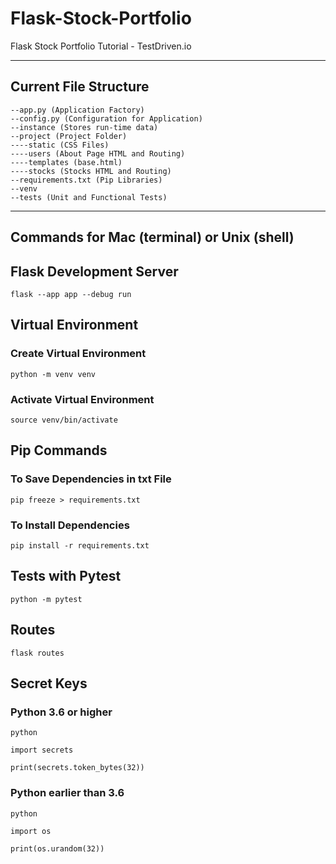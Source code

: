 # Flask-Stock-Portfolio
Flask Stock Portfolio Tutorial - TestDriven.io

-------------------------------------------
Current File Structure
-------------------------------------------

```
--app.py (Application Factory)
--config.py (Configuration for Application)
--instance (Stores run-time data)
--project (Project Folder)
----static (CSS Files)
----users (About Page HTML and Routing)
----templates (base.html)
----stocks (Stocks HTML and Routing)
--requirements.txt (Pip Libraries)
--venv
--tests (Unit and Functional Tests)
```

-------------------------------------------
Commands for Mac (terminal) or Unix (shell)
-------------------------------------------

## Flask Development Server

```
flask --app app --debug run
```

## Virtual Environment
    
### Create Virtual Environment

```
python -m venv venv
```

### Activate Virtual Environment

```
source venv/bin/activate
```

## Pip Commands

### To Save Dependencies in txt File

```
pip freeze > requirements.txt
```

### To Install Dependencies

```
pip install -r requirements.txt
```

## Tests with Pytest

```
python -m pytest
```

## Routes

```
flask routes
```

## Secret Keys

### Python 3.6 or higher

```
python
```

```
import secrets
```

```
print(secrets.token_bytes(32))
```

### Python earlier than 3.6

```
python
```

```
import os
```

```
print(os.urandom(32))
```
